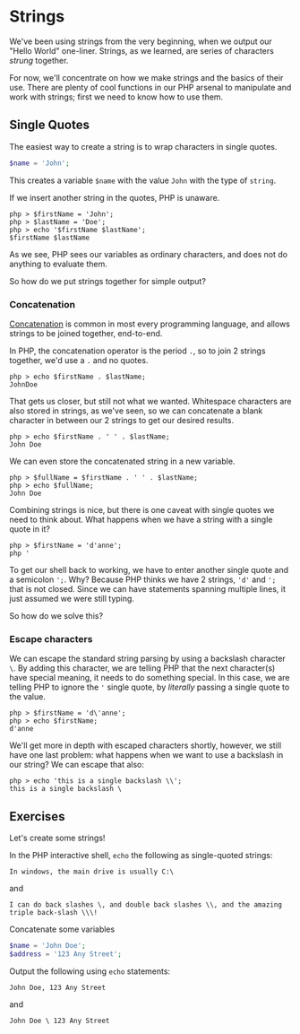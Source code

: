 # Strings

We've been using strings from the very beginning, when we output our "Hello World" one-liner.  Strings, as we learned, are series of characters _strung_ together.

For now, we'll concentrate on how we make strings and the basics of their use.  There are plenty of cool functions in our PHP arsenal to manipulate and work with strings; first we need to know how to use them.

## Single Quotes

The easiest way to create a string is to wrap characters in single quotes.

~~~php
$name = 'John';
~~~

This creates a variable `$name` with the value `John` with the type of `string`.

If we insert another string in the quotes, PHP is unaware.

	php > $firstName = 'John';
	php > $lastName = 'Doe';
	php > echo '$firstName $lastName';
	$firstName $lastName

As we see, PHP sees our variables as ordinary characters, and does not do anything to evaluate them.

So how do we put strings together for simple output?

### Concatenation

[Concatenation](http://en.wikipedia.org/wiki/Concatenation) is common in most every programming language, and allows strings to be joined together, end-to-end.

In PHP, the concatenation operator is the period `.`, so to join 2 strings together, we'd use a `.` and no quotes.

	php > echo $firstName . $lastName;
	JohnDoe

That gets us closer, but still not what we wanted.  Whitespace characters are also stored in strings, as we've seen, so we can concatenate a blank character in between our 2 strings to get our desired results.

	php > echo $firstName . ' ' . $lastName;
	John Doe

We can even store the concatenated string in a new variable.

	php > $fullName = $firstName . ' ' . $lastName;
	php > echo $fullName;
	John Doe

Combining strings is nice, but there is one caveat with single quotes we need to think about.  What happens when we have a string with a single quote in it?

	php > $firstName = 'd'anne';
	php '

To get our shell back to working, we have to enter another single quote and a semicolon `';`.  Why?  Because PHP thinks we have 2 strings, `'d'` and `';` that is not closed.  Since we can have statements spanning multiple lines, it just assumed we were still typing.

So how do we solve this?

### Escape characters

We can escape the standard string parsing by using a backslash character `\`.  By adding this character, we are telling PHP that the next character(s) have special meaning, it needs to do something special. In this case, we are telling PHP to ignore the `'` single quote, by _literally_ passing a single quote to the value.

	php > $firstName = 'd\'anne';
	php > echo $firstName;
	d'anne

We'll get more in depth with escaped characters shortly, however, we still have one last problem: what happens when we want to use a backslash in our string?  We can escape that also:

	php > echo 'this is a single backslash \\';
	this is a single backslash \


## Exercises

Let's create some strings!

In the PHP interactive shell, `echo` the following as single-quoted strings:

	In windows, the main drive is usually C:\

and

	I can do back slashes \, and double back slashes \\, and the amazing triple back-slash \\\!

Concatenate some variables

~~~php
$name = 'John Doe';
$address = '123 Any Street';
~~~

Output the following using `echo` statements:

	John Doe, 123 Any Street

and

	John Doe \ 123 Any Street
